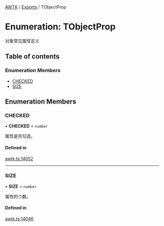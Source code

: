 [AWTK](../README.md) / [Exports](../modules.md) / TObjectProp

# Enumeration: TObjectProp

对象常见属性定义

## Table of contents

### Enumeration Members

- [CHECKED](TObjectProp.md#checked)
- [SIZE](TObjectProp.md#size)

## Enumeration Members

### CHECKED

• **CHECKED** = `number`

属性是否勾选。

#### Defined in

[awtk.ts:14052](https://github.com/zlgopen/awtk-binding/blob/c57d9273/tools/code_gen/js/output/awtk.ts#L14052)

___

### SIZE

• **SIZE** = `number`

属性的个数。

#### Defined in

[awtk.ts:14046](https://github.com/zlgopen/awtk-binding/blob/c57d9273/tools/code_gen/js/output/awtk.ts#L14046)
